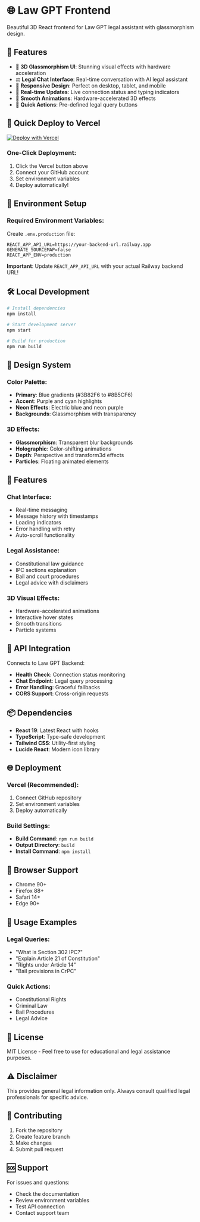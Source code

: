# 🌐 Law GPT Frontend

Beautiful 3D React frontend for Law GPT legal assistant with glassmorphism design.

## 🌟 Features

- 🎨 **3D Glassmorphism UI**: Stunning visual effects with hardware acceleration
- ⚖️ **Legal Chat Interface**: Real-time conversation with AI legal assistant
- 📱 **Responsive Design**: Perfect on desktop, tablet, and mobile
- 🔄 **Real-time Updates**: Live connection status and typing indicators
- 💫 **Smooth Animations**: Hardware-accelerated 3D effects
- 🎯 **Quick Actions**: Pre-defined legal query buttons

## 🚀 Quick Deploy to Vercel

[![Deploy with Vercel](https://vercel.com/button)](https://vercel.com/new/clone)

### One-Click Deployment:
1. Click the Vercel button above
2. Connect your GitHub account
3. Set environment variables
4. Deploy automatically!

## 🔧 Environment Setup

### Required Environment Variables:

Create `.env.production` file:
```env
REACT_APP_API_URL=https://your-backend-url.railway.app
GENERATE_SOURCEMAP=false
REACT_APP_ENV=production
```

**Important**: Update `REACT_APP_API_URL` with your actual Railway backend URL!

## 🛠️ Local Development

```bash
# Install dependencies
npm install

# Start development server
npm start

# Build for production
npm run build
```

## 🎨 Design System

### Color Palette:
- **Primary**: Blue gradients (#3B82F6 to #8B5CF6)
- **Accent**: Purple and cyan highlights
- **Neon Effects**: Electric blue and neon purple
- **Backgrounds**: Glassmorphism with transparency

### 3D Effects:
- **Glassmorphism**: Transparent blur backgrounds
- **Holographic**: Color-shifting animations
- **Depth**: Perspective and transform3d effects
- **Particles**: Floating animated elements

## 📱 Features

### Chat Interface:
- Real-time messaging
- Message history with timestamps
- Loading indicators
- Error handling with retry
- Auto-scroll functionality

### Legal Assistance:
- Constitutional law guidance
- IPC sections explanation
- Bail and court procedures
- Legal advice with disclaimers

### 3D Visual Effects:
- Hardware-accelerated animations
- Interactive hover states
- Smooth transitions
- Particle systems

## 🔗 API Integration

Connects to Law GPT Backend:
- **Health Check**: Connection status monitoring
- **Chat Endpoint**: Legal query processing
- **Error Handling**: Graceful fallbacks
- **CORS Support**: Cross-origin requests

## 📦 Dependencies

- **React 19**: Latest React with hooks
- **TypeScript**: Type-safe development
- **Tailwind CSS**: Utility-first styling
- **Lucide React**: Modern icon library

## 🌐 Deployment

### Vercel (Recommended):
1. Connect GitHub repository
2. Set environment variables
3. Deploy automatically

### Build Settings:
- **Build Command**: `npm run build`
- **Output Directory**: `build`
- **Install Command**: `npm install`

## 📱 Browser Support

- Chrome 90+
- Firefox 88+
- Safari 14+
- Edge 90+

## 🎯 Usage Examples

### Legal Queries:
- "What is Section 302 IPC?"
- "Explain Article 21 of Constitution"
- "Rights under Article 14"
- "Bail provisions in CrPC"

### Quick Actions:
- Constitutional Rights
- Criminal Law
- Bail Procedures
- Legal Advice

## 📄 License

MIT License - Feel free to use for educational and legal assistance purposes.

## ⚠️ Disclaimer

This provides general legal information only. Always consult qualified legal professionals for specific advice.

## 🤝 Contributing

1. Fork the repository
2. Create feature branch
3. Make changes
4. Submit pull request

## 🆘 Support

For issues and questions:
- Check the documentation
- Review environment variables
- Test API connection
- Contact support team